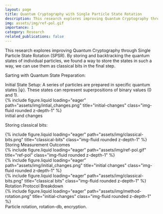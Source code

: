```yaml
---
layout: page
title: Quantum Cryptography with Single Particle State Rotation
description: This research explores improving Quantum Cryptography through single particle state rotation.
img: assets/img/ref-pol.gif
importance: 1
category: Research
related_publications: false
---
```


 This research explores improving Quantum Cryptography through Single Particle State Rotation (SPSR). By storing and backtracking the quantum states of individual particles, we found a way to store the states in such a way, we can use them as classical bits in the final step. 

Sarting with Quantum State Preparation:

<div class="caption">
Initial State Setup: A series of particles are prepared in specific quantum states |ψ⟩. These states can represent superpositions of binary values (0 and 1).
</div>

<div class="row">
    <div class="col-sm mt-3 mt-md-0">
        {% include figure.liquid loading="eager" path="assets/img/intial_changes.png" title="initial-changes" class="img-fluid rounded z-depth-1" %}
    </div>
</div>

<div class="caption">
initial and changes
</div>


Storing classical bits:

<div class="row">
    <div class="col-sm mt-3 mt-md-0">
        {% include figure.liquid loading="eager" path="assets/img/classical-bits.png" title="classical-bits" class="img-fluid rounded z-depth-1" %}
    </div>
</div>

<div class="caption">
Storing Measurement Outcomes
</div>

<div class="row">
    <div class="col-sm mt-3 mt-md-0">
        {% include figure.liquid loading="eager" path="assets/img/ref-pol.gif" title="ref-pol" class="img-fluid rounded z-depth-1" %}
    </div>
    <div class="col-sm mt-3 mt-md-0">
        {% include figure.liquid loading="eager" path="assets/img/initial_changes.png" title="initial changes" class="img-fluid rounded z-depth-1" %}
    </div>
    <div class="col-sm mt-3 mt-md-0">
        {% include figure.liquid loading="eager" path="assets/img/classical-bits.png" title="classical bits" class="img-fluid rounded z-depth-1" %}
    </div>
</div>

<div class="caption">
Rotation Protocol Breakdown
</div>
<div class="row">
    <div class="col-sm mt-3 mt-md-0">
        {% include figure.liquid loading="eager" path="assets/img/method-rotation.png" title="initial-changes" class="img-fluid rounded z-depth-1" %}
    </div>
</div>


<div class="caption">
Particle rotation, rotation-db, encryption.
</div>

